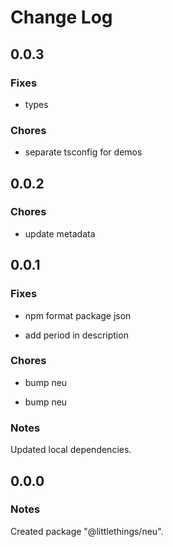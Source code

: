 # Change Log

## 0.0.3

### Fixes

- types

### Chores

- separate tsconfig for demos

## 0.0.2

### Chores

- update metadata

## 0.0.1

### Fixes

- npm format package json

- add period in description

### Chores

- bump neu

- bump neu

### Notes

Updated local dependencies.

## 0.0.0

### Notes

Created package "@littlethings/neu".
